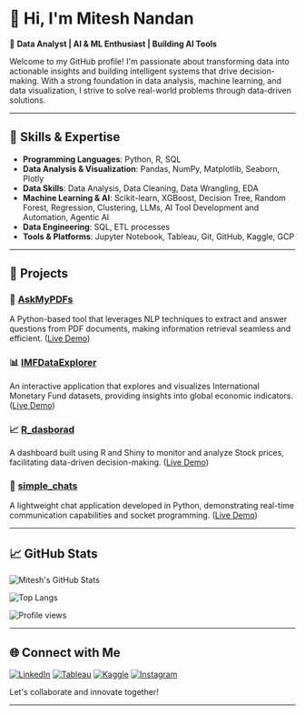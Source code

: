 # 👋 Hi, I'm Mitesh Nandan

🎯 **Data Analyst | AI & ML Enthusiast | Building AI Tools**

Welcome to my GitHub profile! I'm passionate about transforming data into actionable insights and building intelligent systems that drive decision-making. With a strong foundation in data analysis, machine learning, and data visualization, I strive to solve real-world problems through data-driven solutions.

---

## 🧠 Skills & Expertise

- **Programming Languages**: Python, R, SQL
- **Data Analysis & Visualization**: Pandas, NumPy, Matplotlib, Seaborn, Plotly
- **Data Skills**: Data Analysis, Data Cleaning, Data Wrangling, EDA
- **Machine Learning & AI**: Scikit-learn, XGBoost, Decision Tree, Random Forest, Regression, Clustering, LLMs, AI Tool Development and Automation, Agentic AI
- **Data Engineering**: SQL, ETL processes
- **Tools & Platforms**: Jupyter Notebook, Tableau, Git, GitHub, Kaggle, GCP

---

## 🚀 Projects

### 📄 [AskMyPDFs](https://github.com/mforker/AskMyPDFs)
A Python-based tool that leverages NLP techniques to extract and answer questions from PDF documents, making information retrieval seamless and efficient.
([Live Demo](https://askmypdfs.streamlit.app/))

### 📊 [IMFDataExplorer](https://github.com/mforker/IMFDataExplorer)
An interactive application that explores and visualizes International Monetary Fund datasets, providing insights into global economic indicators.
([Live Demo](https://imfdataexplorer.streamlit.app/))

### 📈 [R_dasborad](https://github.com/mforker/R_dasborad)
A dashboard built using R and Shiny to monitor and analyze Stock prices, facilitating data-driven decision-making.
([Live Demo](https://dfg7n7-mitesh-nandan.shinyapps.io/portfolio/))

### 💬 [simple_chats](https://github.com/mforker/simple_chats)
A lightweight chat application developed in Python, demonstrating real-time communication capabilities and socket programming.
([Live Demo](https://simplechats.streamlit.app/))

---

## 📈 GitHub Stats

![Mitesh's GitHub Stats](https://github-readme-stats.vercel.app/api?username=mforker&show_icons=true&theme=radical)

![Top Langs](https://github-readme-stats.vercel.app/api/top-langs/?username=mforker&layout=compact&theme=radical)

![Profile views](https://komarev.com/ghpvc/?username=mforker&color=blue)

---

## 🌐 Connect with Me

[![LinkedIn](https://img.shields.io/badge/LinkedIn-0077B5?style=for-the-badge&logo=linkedin&logoColor=white)](https://www.linkedin.com/in/mitesh-nandan) [![Tableau](https://img.shields.io/badge/Tableau-E97627?style=for-the-badge&logo=tableau&logoColor=white)](https://public.tableau.com/app/profile/mitesh.nandan) 
[![Kaggle](https://img.shields.io/badge/Kaggle-white?style=for-the-badge&logo=kaggle&logoColor=blue&color=f9f9f9)](https://www.kaggle.com/miteshnandan) [![Instagram](https://img.shields.io/badge/Instagram-E1306C?style=for-the-badge&logo=instagram&logoColor=white)](https://www.instagram.com/its.all.nostalgic/)

Let's collaborate and innovate together!

---